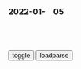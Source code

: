 ### 2022-01-　05

```note
```

<table id="tbc" style="white-space:pre-wrap">
</table>
<button onclick="toggleb()">toggle</button>
<button onclick="loadparse()">loadparse</button>
<br>
<!-- 🌸<br>🍅-　-🍑<hr>🍀 -->
<pre>
<textarea rows="30" cols="100" style="display: none" id="tar">

<font size="2"><b>
评论：苹果需要担心的不是罗永浩的吐槽</b></font><br>
https://mbd.baidu.com/newspage/data/landingsuper?context=%7B%22nid%22%3A%22news_8734807313213707966%22%7D&n_type=-1&p_from=-1

罗永浩就在社交平台上吐槽苹果，对苹果的产品团队开发能力提出了质疑，同时还呼吁苹果不要再胡来，“做祸害用户体验的事情”。

　　不过这个吐槽很快就被苹果的“喜报”冲淡了。

<font size="1" style="color:#DCDCDC"><b>2022/1/5 下午2:24:31</b></font><br>

<font size="2"><b>
印度手机成了精，竟然要报复人类！印度高分神剧,sh,奇闻轶事,好看视频</b></font><br>
https://haokan.baidu.com/v?vid=15166786394513262865&sfrom=baidu-feed

好莱坞机器人：重生归来2

<font size="1" style="color:#DCDCDC"><b>2022/1/5 下午2:18:28</b></font><br>

<font size="2"><b>
真黑白无常：我真想收了你们这俩假货,搞笑,恶搞整蛊,好看视频</b></font><br>
https://haokan.baidu.com/v?vid=16868670601347915831&sfrom=baidu-feed

抬头见喜，出入平安。

<font size="1" style="color:#DCDCDC"><b>2022/1/5 下午2:02:48</b></font><br>

<font size="2"><b>
盟军攻打柏林彩色影像，希特勒急疯了，对将领胡乱下达命令,军事,军事历史,好看视频</b></font><br>
https://haokan.baidu.com/v?vid=7802558696423443718&sfrom=baidu-feed

希特勒已经是满脸沧桑，目光涣散。
没有改变的是他一贯飞扬跋扈的性格，就算明知大势已去，希特勒仍然沉浸在往日的帝g梦中，还在不切实际地调兵遣将。

　au310
历史将会不断的循环和重演，我们要做好准备。

<font size="1" style="color:#DCDCDC"><b>2022/1/5 下午1:41:05</b></font><br>

<font size="2"><b>
历史上5位从大牢里走出来的皇帝，其中1位一出生便进了大牢</b></font><br>
https://mbd.baidu.com/newspage/data/landingsuper?context=%7B%22nid%22%3A%22news_9058422640871218095%22%7D&n_type=-1&p_from=-1

<font size="1" style="color:#DCDCDC"><b>2022/1/5 下午1:25:55</b></font><br>

<font size="2"><b>
美g会山暴乱一周年，普通百x为何一夜成暴m？“特朗普煽动了我们”</b></font><br>
https://view.inews.qq.com/a/20220104A0AC1100

<font size="1" style="color:#DCDCDC"><b>2022/1/5 下午1:20:33</b></font><br>

<font size="2"><b>
清末格格金默玉：奴才回复不是喳，我们也不叫格格，电视里都不对</b></font><br>
https://mbd.baidu.com/newspage/data/landingsuper?context=%7B%22nid%22%3A%22news_9065412528307811985%22%7D&n_type=-1&p_from=-1

从小，她就很反感家中的落后的繁文缛节，
在她看来，仗着血缘优势盛气凌人，属于是傲慢无礼的行为。

她崇尚z由、平等、m主，她厌恶严格的封建等级z度，坚决反对父母之命媒妁之言的包办婚姻，向往g外的开放文明的氛围。

<font size="1" style="color:#DCDCDC"><b>2022/1/5 下午1:17:03</b></font><br>

<font size="2"><b>
罕见，朝c鲜最高l导人这次没提美g！</b></font><br>
https://mbd.baidu.com/newspage/data/landingsuper?context=%7B%22nid%22%3A%22news_9275349082320359042%22%7D&n_type=-1&p_from=-1

b秋巧08E
不需要用美g来转移内部矛盾了！

d淫西贱贱贱
日子好过点了就不骂了，日子一难过就说是美国造成的

z水府庙购买书架的吕布
题目太怪了，骂谁罕见呢？

<font size="1" style="color:#DCDCDC"><b>2022/1/5 上午11:07:47</b></font><br>

<font size="2"><b>
rm日报曝光两张相隔20年的对比照：妈妈，是女儿一生的宿命</b></font><br>
https://mbd.baidu.com/newspage/data/landingsuper?context=%7B%22nid%22%3A%22news_9752074445059168941%22%7D&n_type=-1&p_from=-1

<font size="1" style="color:#DCDCDC"><b>2022/1/5 上午11:02:35</b></font><br>

<font size="2"><b>
这部电影，让全美“破防”……</b></font><br>
https://mbd.baidu.com/newspage/data/landingsuper?context=%7B%22nid%22%3A%22news_8937850749827383841%22%7D&n_type=-1&p_from=-1

电影《不要抬头》

讲的是一位科学家发现人类将在6个月后被一颗彗星撞击地球导致集体灭绝，可当他选择上报这一消息后，从总统、文武g员、资本家再到普通mz，都在本该团结起来抵御危机的时候，把这个坏消息换着花样地进行炒作和操弄，最后导致地球毁灭。

虚构的《纽约先驱报》，但从他们商标的字体和构图看，很显然指代的是报道zg疫情时的“驰名双标”《纽约时报》。

<font size="1" style="color:#DCDCDC"><b>2022/1/5 上午10:50:57</b></font><br>

<font size="2"><b>
乱g媒体“癫狗日报”宣布停止运作</b></font><br>
https://mbd.baidu.com/newspage/data/landingsuper?context=%7B%22nid%22%3A%22news_9018588257925846756%22%7D&n_type=-1&p_from=-1

<font size="1" style="color:#DCDCDC"><b>2022/1/5 上午10:45:48</b></font><br>

<font size="2"><b>
刑警：黑老大正吃饭，老太太一筷子打过去，其他人吓得直冒冷汗！,影视,犯罪片,好看视频</b></font><br>
https://haokan.baidu.com/v?vid=5620282100547872017&sfrom=baidu-feed

w语对沧天
g台影视看起来个个都是主角，大l陆影视的看起来个个都是配角！

<font size="1" style="color:#DCDCDC"><b>2022/1/5 上午10:41:47</b></font><br>

</textarea>
</pre>
<!-- 🍀<br>🍑-　-🍅<hr>🌸 -->

```tip
```

<script src="https://cdn.jsdelivr.net/npm/jquery@3.5.1/dist/jquery.min.js"></script>

<link rel="stylesheet" href="https://cdn.jsdelivr.net/gh/fancyapps/fancybox@3.5.7/dist/jquery.fancybox.min.css" />
<script src="https://cdn.jsdelivr.net/gh/fancyapps/fancybox@3.5.7/dist/jquery.fancybox.min.js"></script>

<script type="text/javascript">

var __urlRegex = /(\b(https?|ftp|file):\/\/[-A-Z0-9+&@#\/%?=~_|!:,.;]*[-A-Z0-9+&@#\/%=~_|])/ig;
var __imgRegex = /\.(?:jpe?g|gif|png)$/i;

loadparse();

function parseURL($string){

    var exp = __urlRegex;
    return $string.replace(exp,function(match){
            __imgRegex.lastIndex=0;
            if(__imgRegex.test(match)){
                return '<a data-fancybox="gallery" href="' + match.replace("/p=700", "")
                 + '"><img src="' + match.replace("/p=700", "/p=160x200")+'" width="64"></a>';
            }
            else{
                return '<a href="' + match + '" target="_blank">' + match + '</a>';
            }
        }
    );
}

function loadparse() {
  tbc.innerHTML = parseURL(tar.value);
}

function toggleb() {
  var x = document.getElementById("tar");
  if (x.style.display === "none") {
    x.style.display = "";
  } else {
    x.style.display = "none";
  }
}

</script>
